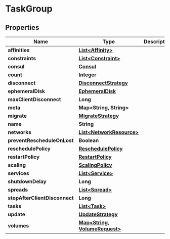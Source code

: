 

# TaskGroup


## Properties

Name | Type | Description | Notes
------------ | ------------- | ------------- | -------------
**affinities** | [**List&lt;Affinity&gt;**](Affinity.md) |  |  [optional]
**constraints** | [**List&lt;Constraint&gt;**](Constraint.md) |  |  [optional]
**consul** | [**Consul**](Consul.md) |  |  [optional]
**count** | **Integer** |  |  [optional]
**disconnect** | [**DisconnectStrategy**](DisconnectStrategy.md) |  |  [optional]
**ephemeralDisk** | [**EphemeralDisk**](EphemeralDisk.md) |  |  [optional]
**maxClientDisconnect** | **Long** |  |  [optional]
**meta** | **Map&lt;String, String&gt;** |  |  [optional]
**migrate** | [**MigrateStrategy**](MigrateStrategy.md) |  |  [optional]
**name** | **String** |  |  [optional]
**networks** | [**List&lt;NetworkResource&gt;**](NetworkResource.md) |  |  [optional]
**preventRescheduleOnLost** | **Boolean** |  |  [optional]
**reschedulePolicy** | [**ReschedulePolicy**](ReschedulePolicy.md) |  |  [optional]
**restartPolicy** | [**RestartPolicy**](RestartPolicy.md) |  |  [optional]
**scaling** | [**ScalingPolicy**](ScalingPolicy.md) |  |  [optional]
**services** | [**List&lt;Service&gt;**](Service.md) |  |  [optional]
**shutdownDelay** | **Long** |  |  [optional]
**spreads** | [**List&lt;Spread&gt;**](Spread.md) |  |  [optional]
**stopAfterClientDisconnect** | **Long** |  |  [optional]
**tasks** | [**List&lt;Task&gt;**](Task.md) |  |  [optional]
**update** | [**UpdateStrategy**](UpdateStrategy.md) |  |  [optional]
**volumes** | [**Map&lt;String, VolumeRequest&gt;**](VolumeRequest.md) |  |  [optional]



